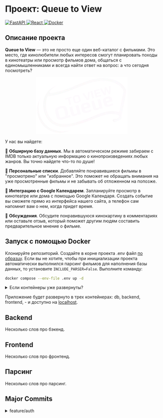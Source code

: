 # Проект: Queue to View
<a href="https://fastapi.tiangolo.com/" target="_blank">
    <img src="https://img.shields.io/badge/fastapi-009485?style=for-the-badge&logo=fastapi&logoColor=white" alt="FastAPI">
</a>
<a href="https://react.dev/" target="_blank">
    <img src="https://img.shields.io/badge/react-087ea4?style=for-the-badge&logo=react&logoColor=white" alt="React">
</a>
<a href="https://www.docker.com/" target="_blank">
    <img src="https://img.shields.io/badge/docker-1d63ed?style=for-the-badge&logo=docker&logoColor=white" alt="Docker">
</a>

## Описание проекта
**Queue to View** — это не просто еще один веб-каталог с фильмами. Это место, где кинолюбители любых интересов смогут планировать походы в кинотеатры или просмотр фильмов дома, общаться с единомышленниками и всегда найти ответ на вопрос: а что сегодня посмотреть?

<p align="center">
    <img style="text-align:center" src="./frontend/src/assets/qtv-small.png" alt="Project Logo">
</p>

У нас вы найдете:

:movie_camera: **Обширную базу данных**. Мы в автоматическом режиме забираем с IMDB только актуальную информацию о кинопроизведениях любых жанров. Вы точно найдете что-то по душе!

:bookmark: **Персональные списки**. Добавляйте понравившиеся фильмы в "просмотрено" или "избранное". Это поможет не обращать внимания на уже просмотренные фильмы и не забывать об отложенном на попозже.

:calendar: **Интеграцию с Google Календарем**. Запланируйте просмотр в кинотеатре или дома с помощью Google Календаря. Создать событие вы сможете прямо из интерфейса нашего сайта, а телефон сам напомнит вам о нем, когда придет время.

:loudspeaker: **Обсуждения**. Обсудите понравившуюся кинокартину в комментариях или оставьте отзыв, который поможет другим людям составить предварительное мнение о фильме.

## Запуск с помощью Docker
Клонируйте репозиторий. Создайте в корне проекта .env файл [по образцу](.env.example). Если вы не хотите, чтобы при инициализации проекта автоматически выполнился парсинг фильмов для наполнения базы данных, то установите `INCLUDE_PARSER=False`. Выполните команду:
```bash
docker compose --env-file .env up -d
```
<details>
<summary>Если контейнеры уже развернуты?</summary>

```bash
docker compose --env-file .env up --force-recreate --build -d
```
</details>

Приложение будет развернуто в трех контейнерах: db, backend, frontend, - и доступно на [localhost](http://localhost/).

## Backend
Несколько слов про бэкенд.

## Frontend
Несколько слов про фронтенд.

## Парсинг
Несколько слов про парсинг.

## Major Commits
<details>
<summary>feature/auth</summary>
Реализована система аутентификации и авторизации пользователей. Клиент отправляет данные > сервер проверяет существование такого пользователя > генерирует и устанавливает в браузер пользователя JWT-токен в httpOnly куке. На фронтэнде создается еще одна кука с таким же сроком жизни (7 дней) — она служит в качестве маркера, что пользователь был авторизован.

**[backend]** На стороне бэкенда в основу системы легла библиотека [FastAPI Users](https://github.com/fastapi-users/fastapi-users). Некоторые вещи были изменены. Например:
1. Роут */auth/login* в нашей реализации принимает запросы в кодировке ```application/json```, как и все остальные роуты, а не в кодировке ```application/x-www-form-urlencoded```, как это сделано по умолчанию [[issue]](https://github.com/fastapi-users/fastapi-users/issues/358).
2. Роут */auth/login* принимает связку данных в формате ```email:password```, как и */auth/register*. Это логичный подход, тем не менее в реализации по умолчанию роут */auth/login* принимает связку данных в формате ```username:password``` [[issue]](https://github.com/fastapi-users/fastapi-users/issues/273).
3. Исправлена неконсистентность ответов, которая присуща библиотеке. Например, ответ об ошибке может вернуться как в виде строки, так и в виде объекта [[issue]](https://github.com/fastapi-users/fastapi-users/issues/1318):
```json
{
    "detail": "Привет! Я нормальный ответ."
}
```
```json
{
    "detail": {
        "code": "WTF?",
        "reason": "А вот я не очень... хотя это как посмотреть."
    }
}
```
Наше API плюется ошибками в строго определенном формате (первом).

**[frontend]** На фронтэнде реализованы формы регистрации и авторизации пользователей, сделан задел на профиль, добавлен компонент-защитник приватных роутов. Добавлена валидация данных на фронте, например, пустая форма не уйдет на сервер. 
</details>
